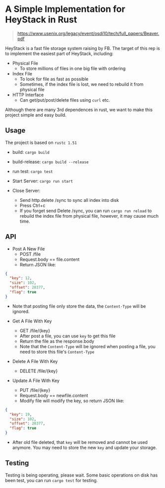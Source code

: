 # A Simple Implementation for HeyStack in Rust

> https://www.usenix.org/legacy/event/osdi10/tech/full_papers/Beaver.pdf

HeyStack is a fast file storage system raising by FB. The target of this rep is to implement the easiest part of HeyStack, including:

+ Physical File
  + To store millions of files in one big file with ordering
+ Index File
  + To look for file as fast as possible
  + Sometimes, if the index file is lost, we need to rebuild it from physical file
+ HTTP Interface
  + Can get/put/post/delete files using ``curl`` etc.

Although there are many 3rd dependences in rust, we want to make this project simple and easy build.


## Usage

The project is based on ``rustc 1.51``

+ build: ``cargo build``
+ build-release: ``cargo build --release``
+ run test: ``cargo test``

+ Start Server: ``cargo run start``
+ Close Server:
  + Send http.delete /sync to sync all index into disk
  + Press Ctrl+c
  + If you forget send Delete /sync, you can run ``cargo run reload`` to rebuild the index file from physical file, however, it may cause much time.

## API

+ Post A New File
  + POST /file
  + Request.body == file.content
  + Return JSON like:
```json
{
  "key": 12,
  "size": 102,
  "offset": 28377,
  "flag": true
}
```
  + Note that posting file only store the data, the ``Content-Type`` will be ignored.

+ Get A File With Key
  + GET /file/{key}
  + After post a file, you can use ``key`` to get this file
  + Return the file as the response.body
  + Note that the ``Content-Type`` will be ignored when posting a file, you need to store this file's ``Content-Type``

+ Delete A File With Key
  + DELETE /file/{key}

+ Update A File With Key
  + PUT /file/{key}
  + Request.body == newfile.content
  + Modify file will modify the key, so return JSON like:
```json
{
  "key": 19,
  "size": 102,
  "offset": 28377,
  "flag": true
}
```
  + After old file deleted, that ``key`` will be removed and cannot be used anymore. You may need to store the new ``key`` and update your storage.

## Testing
Testing is being operating, please wait.
Some basic operations on disk has been test, you can run ``cargo test`` for testing.
